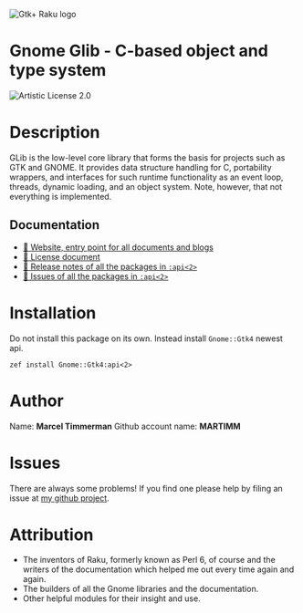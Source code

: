 ![Gtk+ Raku logo][logo]

# Gnome Glib - C-based object and type system

![Artistic License 2.0][license-svg]


# Description

GLib is the low-level core library that forms the basis for projects such as GTK and GNOME. It provides data structure handling for C, portability wrappers, and interfaces for such runtime functionality as an event loop, threads, dynamic loading, and an object system. Note, however, that not everything is implemented.

## Documentation
* [ 🔗 Website, entry point for all documents and blogs](https://martimm.github.io/)
* [ 🔗 License document][license-lnk]
* [ 🔗 Release notes of all the packages in `:api<2>`][changes]
* [ 🔗 Issues of all the packages in `:api<2>`][issues]


# Installation
Do not install this package on its own. Instead install `Gnome::Gtk4` newest api.

`zef install Gnome::Gtk4:api<2>`


# Author

Name: **Marcel Timmerman**
Github account name: **MARTIMM**


# Issues

There are always some problems! If you find one please help by filing an issue at [my github project][issues].


# Attribution

* The inventors of Raku, formerly known as Perl 6, of course and the writers of the documentation which helped me out every time again and again.
* The builders of all the Gnome libraries and the documentation.
* Other helpful modules for their insight and use.


[//]: # (---- [refs] ----------------------------------------------------------)
[changes]: https://github.com/MARTIMM/gnome-source-skim-tool/blob/main/CHANGES.md
[issues]:  https://github.com/MARTIMM/gnome-source-skim-tool/issues

[Zlogo]:   https://github.com/MARTIMM/martimm.github.io/blob/main/label/gtk-raku.png
[Ylogo]:    https://martimm.github.io/content-docs/images/gtk-raku.png
[logo]:   https://martimm.github.io/gnome-gtk3/content-docs/images/gtk-perl6.png
[license-svg]:  https://martimm.github.io/label/License-label.svg
[license-lnk]:  https://www.perlfoundation.org/artistic_license_2_0



[//]: # (https://nbviewer.jupyter.org/github/MARTIMM/gtk-v3/blob/master/doc/GObject.pdf)
[//]: # (Pod documentation rendered with)
[//]: # (pod-render.pl6 --pdf --g=MARTIMM/gtk-v3 lib)
